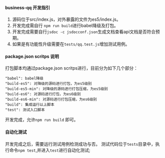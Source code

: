 #### business-qq 开发指引
1. 源码位于src/index.js，对外暴露的文件为es5/index.js。
2. 开发完成需自行 `npm run build`进行babel降级及打包。
3. 开发完成需要自行`jsdoc -c jsdocconf.json`生成文档查看api文档是否符合预期。
4. 如果是有功能性升级需要在`tests/qq.test.js`增加测试用例。

#### package.json scritps 说明
打包脚本均通过package.json scritps进行，目前分为如下几个部分：
```
"babel": babel降级
"build-es5": 对降级的源码进行打包，为es5级别
"build-es5-min": 对降级的源码进行打包压缩，为es5级别
"build-es6": 对源码进行打包，为es6级别
"build-es6-min": 对源码进行打包压缩，为es6级别
"build": 集成运行以上脚本
"test": 测试入口脚本   
```
开发完成，允许`npm run build` 即可。

#### 自动化测试
开发完成之后，需要运行测试用例检测成功与否。
测试代码位于`tests`目录中，执行命令`npm test`,并进入`test`进行自动化测试;